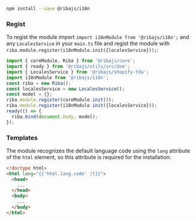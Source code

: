 ```bash
npm install --save @ribajs/i18n
```

### Regist

To regist the module import `import i18nModule from '@ribajs/i18n';` and any `LocalesService` in your `main.ts` file and regist the module with `riba.module.register(i18nModule.init({localesService}));`:

```ts
import { coreModule, Riba } from '@ribajs/core';
import { ready } from '@ribajs/utils/src/dom';
import { LocalesService } from '@ribajs/shopify-tda';
import i18nModule from '@ribajs/i18n';
const riba = new Riba();
const localesService = new LocalesService();
const model = {};
riba.module.register(coreModule.init());
riba.module.register(i18nModule.init({localesService}));
ready(() => {
  riba.bind(document.body, model);
});
```

### Templates

The module recognizes the default language code using the `lang` attribute of the `html` element, so this attribute is required for the installation:

```html
<!doctype html>
<html lang="{{'html.lang.code' |t}}">
  <head>
    ...
  </head>
  <body>
    ...
  </body>
</html>
```
